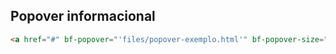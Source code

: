 ## Popover informacional

```html
<a href="#" bf-popover="'files/popover-exemplo.html'" bf-popover-size="med-popover" data-placement="right">Abrir popover</a>
```